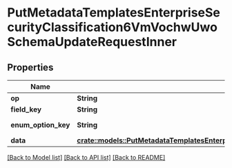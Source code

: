 # PutMetadataTemplatesEnterpriseSecurityClassification6VmVochwUwoSchemaUpdateRequestInner

## Properties

Name | Type | Description | Notes
------------ | ------------- | ------------- | -------------
**op** | **String** | `editEnumOption` | 
**field_key** | **String** | `Box_Security_Classification_Key` | 
**enum_option_key** | **String** | The original label of the classification to change. | 
**data** | [**crate::models::PutMetadataTemplatesEnterpriseSecurityClassification6VmVochwUwoSchemaUpdateRequestInnerData**](put_metadata_templates_enterprise_securityClassification_6VMVochwUWo_schema_update_request_inner_data.md) |  | 

[[Back to Model list]](../README.md#documentation-for-models) [[Back to API list]](../README.md#documentation-for-api-endpoints) [[Back to README]](../README.md)


